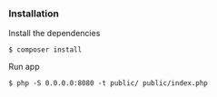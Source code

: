 

### Installation

Install the dependencies

```
$ composer install
```
Run app

```
$ php -S 0.0.0.0:8080 -t public/ public/index.php 
```
